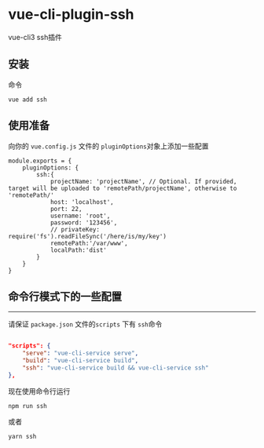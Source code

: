 # vue-cli-plugin-ssh

vue-cli3 ssh插件

## 安装

命令

    vue add ssh

## 使用准备

向你的 `vue.config.js` 文件的 `pluginOptions`对象上添加一些配置

```javascrit
module.exports = {
    pluginOptions: {
        ssh:{
            projectName: 'projectName', // Optional. If provided, target will be uploaded to 'remotePath/projectName', otherwise to 'remotePath/'
            host: 'localhost',
            port: 22,
            username: 'root',
            password: '123456',
            // privateKey: require('fs').readFileSync('/here/is/my/key')
            remotePath:'/var/www',
            localPath:'dist'
        }
    }
}
```

## 命令行模式下的一些配置

---
请保证 `package.json`  文件的`scripts` 下有 `ssh`命令

```json

"scripts": {
    "serve": "vue-cli-service serve",
    "build": "vue-cli-service build",
    "ssh": "vue-cli-service build && vue-cli-service ssh"
},
```

现在使用命令行运行

    npm run ssh

或者

    yarn ssh
